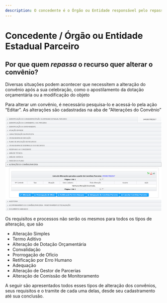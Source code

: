 ```yaml
---
description: O concedente é o Órgão ou Entidade responsável pelo repasse do recurso
---
```


# Concedente / Órgão ou Entidade Estadual Parceiro

## Por que quem _repassa_ o recurso quer alterar o convênio?

Diversas situações podem acontecer que necessitem a alteração do convênio após a sua celebração, como o apostilamento da dotação orçamentária ou a modificação do objeto

Para alterar um convênio, é necessário pesquisa-lo e acessá-lo pela ação “Editar”. As alterações são cadastradas na aba de “Alterações do Convênio”

![](../../../.gitbook/assets/image%20%28104%29.png)

Os requisitos e processos não serão os mesmos para todos os tipos de alteração, que são

* Alteração Simples
* Termo Aditivo
* Alteração de Dotação Orçamentária
* Convalidação
* Prorrogação de Ofício
* Retificação por Erro Humano
* Adequação
* Alteração de Gestor de Parcerias
* Alteração de Comissão de Monitoramento

 A seguir são apresentados todos esses tipos de alteração dos convênios, seus requisitos e o tramite de cada uma delas, desde seu cadastramento até sua conclusão.

